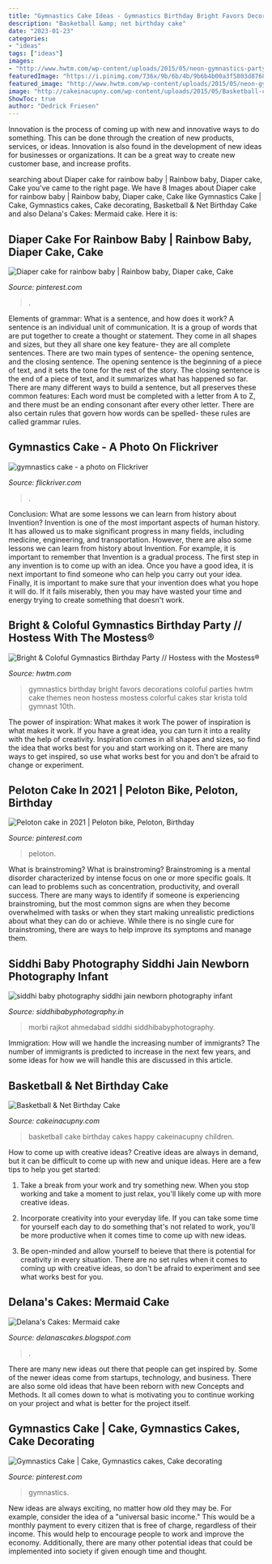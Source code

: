 ```yaml
---
title: "Gymnastics Cake Ideas - Gymnastics Birthday Bright Favors Decorations Coloful Parties Hwtm Cake Themes Neon Hostess Mostess Colorful Cakes Star Krista Told Gymnast 10th"
description: "Basketball &amp; net birthday cake"
date: "2023-01-23"
categories:
- "ideas"
tags: ["ideas"]
images:
- "http://www.hwtm.com/wp-content/uploads/2015/05/neon-gymnastics-party-favors.jpg"
featuredImage: "https://i.pinimg.com/736x/9b/6b/4b/9b6b4b00a3f5803d8768d40865c7213f.jpg"
featured_image: "http://www.hwtm.com/wp-content/uploads/2015/05/neon-gymnastics-party-favors.jpg"
image: "http://cakeinacupny.com/wp-content/uploads/2015/05/Basketball-cake-640x800.jpg"
ShowToc: true
author: "Dedrick Friesen"
---
```



Innovation is the process of coming up with new and innovative ways to do something. This can be done through the creation of new products, services, or ideas. Innovation is also found in the development of new ideas for businesses or organizations. It can be a great way to create new customer base, and increase profits.

	

		
searching about Diaper cake for rainbow baby | Rainbow baby, Diaper cake, Cake you've came to the right page. We have 8 Images about Diaper cake for rainbow baby | Rainbow baby, Diaper cake, Cake like Gymnastics Cake | Cake, Gymnastics cakes, Cake decorating, Basketball &amp; Net Birthday Cake and also Delana&#039;s Cakes: Mermaid cake. Here it is:
		
    
## Diaper Cake For Rainbow Baby | Rainbow Baby, Diaper Cake, Cake

<img loading=lazy src="https://i.pinimg.com/originals/ab/ce/d8/abced85dd1e376d0602a03b05be91732.jpg" onerror="this.onerror=null;this.src='https://tse1.mm.bing.net/th?id=OIP.m00wUqLLGZ40lsV-EEgw-wHaJ4&amp;pid=15.1';" alt="Diaper cake for rainbow baby | Rainbow baby, Diaper cake, Cake">

_Source: pinterest.com_

>. 

	

Elements of grammar: What is a sentence, and how does it work?
A sentence is an individual unit of communication. It is a group of words that are put together to create a thought or statement. They come in all shapes and sizes, but they all share one key feature- they are all complete sentences. There are two main types of sentence- the opening sentence, and the closing sentence. The opening sentence is the beginning of a piece of text, and it sets the tone for the rest of the story. The closing sentence is the end of a piece of text, and it summarizes what has happened so far. There are many different ways to build a sentence, but all preserves these common features: Each word must be completed with a letter from A to Z, and there must be an ending consonant after every other letter. There are also certain rules that govern how words can be spelled- these rules are called grammar rules.

    
## Gymnastics Cake - A Photo On Flickriver

<img loading=lazy src="https://live.staticflickr.com/1362/5108595269_3a657615e4_b.jpg" onerror="this.onerror=null;this.src='https://tse1.mm.bing.net/th?id=OIP.Zszuvz26j9jr2mIsr_TcdgHaJ4&amp;pid=15.1';" alt="gymnastics cake - a photo on Flickriver">

_Source: flickriver.com_

>. 

	

Conclusion: What are some lessons we can learn from history about Invention?
Invention is one of the most important aspects of human history. It has allowed us to make significant progress in many fields, including medicine, engineering, and transportation. However, there are also some lessons we can learn from history about Invention. For example, it is important to remember that Invention is a gradual process. The first step in any invention is to come up with an idea. Once you have a good idea, it is next important to find someone who can help you carry out your idea. Finally, it is important to make sure that your invention does what you hope it will do. If it fails miserably, then you may have wasted your time and energy trying to create something that doesn't work.

    
## Bright &amp; Coloful Gymnastics Birthday Party // Hostess With The Mostess®

<img loading=lazy src="http://www.hwtm.com/wp-content/uploads/2015/05/neon-gymnastics-party-favors.jpg" onerror="this.onerror=null;this.src='https://tse2.mm.bing.net/th?id=OIP.YPBlcE7444_Le4LnRgLsbgHaKv&amp;pid=15.1';" alt="Bright &amp; Coloful Gymnastics Birthday Party // Hostess with the Mostess®">

_Source: hwtm.com_

>gymnastics birthday bright favors decorations coloful parties hwtm cake themes neon hostess mostess colorful cakes star krista told gymnast 10th. 

	

The power of inspiration: What makes it work
The power of inspiration is what makes it work. If you have a great idea, you can turn it into a reality with the help of creativity. Inspiration comes in all shapes and sizes, so find the idea that works best for you and start working on it. There are many ways to get inspired, so use what works best for you and don't be afraid to change or experiment.

    
## Peloton Cake In 2021 | Peloton Bike, Peloton, Birthday

<img loading=lazy src="https://i.pinimg.com/736x/9b/6b/4b/9b6b4b00a3f5803d8768d40865c7213f.jpg" onerror="this.onerror=null;this.src='https://tse2.mm.bing.net/th?id=OIP.4rOh5logb9bcGAkELXJhiAHaH6&amp;pid=15.1';" alt="Peloton cake in 2021 | Peloton bike, Peloton, Birthday">

_Source: pinterest.com_

>peloton. 

	

What is brainstroming?
What is brainstroming? Brainstroming is a mental disorder characterized by intense focus on one or more specific goals. It can lead to problems such as concentration, productivity, and overall success. There are many ways to identify if someone is experiencing brainstroming, but the most common signs are when they become overwhelmed with tasks or when they start making unrealistic predictions about what they can do or achieve. While there is no single cure for brainstroming, there are ways to help improve its symptoms and manage them.

    
## Siddhi Baby Photography Siddhi Jain Newborn Photography Infant

<img loading=lazy src="http://siddhibabyphotography.in/wp-content/uploads/2015/12/056-1.jpg" onerror="this.onerror=null;this.src='https://tse4.mm.bing.net/th?id=OIP.Lpr0srJn8M0srjE-T2k1GAHaLH&amp;pid=15.1';" alt="siddhi baby photography siddhi jain newborn photography infant">

_Source: siddhibabyphotography.in_

>morbi rajkot ahmedabad siddhi siddhibabyphotography. 

	

Immigration: How will we handle the increasing number of immigrants?
The number of immigrants is predicted to increase in the next few years, and some ideas for how we will handle this are discussed in this article.

    
## Basketball &amp; Net Birthday Cake

<img loading=lazy src="http://cakeinacupny.com/wp-content/uploads/2015/05/Basketball-cake-640x800.jpg" onerror="this.onerror=null;this.src='https://tse1.mm.bing.net/th?id=OIP.SIjTPotjTxUgI0o6LzjWIQHaJQ&amp;pid=15.1';" alt="Basketball &amp; Net Birthday Cake">

_Source: cakeinacupny.com_

>basketball cake birthday cakes happy cakeinacupny children. 

	

How to come up with creative ideas?
Creative ideas are always in demand, but it can be difficult to come up with new and unique ideas. Here are a few tips to help you get started:
1. Take a break from your work and try something new. When you stop working and take a moment to just relax, you'll likely come up with more creative ideas.

2. Incorporate creativity into your everyday life. If you can take some time for yourself each day to do something that's not related to work, you'll be more productive when it comes time to come up with new ideas.

3. Be open-minded and allow yourself to beieve that there is potential for creativity in every situation. There are no set rules when it comes to coming up with creative ideas, so don't be afraid to experiment and see what works best for you.

    
## Delana&#039;s Cakes: Mermaid Cake

<img loading=lazy src="https://3.bp.blogspot.com/-oSFBn7EWk4s/XPa79J36wII/AAAAAAAANw8/vSwi6gja3no0Xfv_9NUnJgMBu-Lkmo0MACK4BGAYYCw/s400/Mermaid-cake.jpg" onerror="this.onerror=null;this.src='https://tse3.mm.bing.net/th?id=OIP.HpfVg3UiKhksXLmEMv2u1AAAAA&amp;pid=15.1';" alt="Delana&#039;s Cakes: Mermaid cake">

_Source: delanascakes.blogspot.com_

>. 

	

There are many new ideas out there that people can get inspired by. Some of the newer ideas come from startups, technology, and business. There are also some old ideas that have been reborn with new Concepts and Methods. It all comes down to what is motivating you to continue working on your project and what is better for the project itself.

    
## Gymnastics Cake | Cake, Gymnastics Cakes, Cake Decorating

<img loading=lazy src="https://i.pinimg.com/originals/11/0b/17/110b17fb07175bf8133d18685d077f0f.jpg" onerror="this.onerror=null;this.src='https://tse1.mm.bing.net/th?id=OIP.Ei94l1Wz98TYkLsPD1xSgwHaJ0&amp;pid=15.1';" alt="Gymnastics Cake | Cake, Gymnastics cakes, Cake decorating">

_Source: pinterest.com_

>gymnastics. 

	

New ideas are always exciting, no matter how old they may be. For example, consider the idea of a "universal basic income." This would be a monthly payment to every citizen that is free of charge, regardless of their income. This would help to encourage people to work and improve the economy. Additionally, there are many other potential ideas that could be implemented into society if given enough time and thought.

